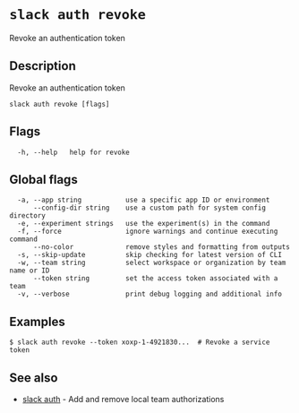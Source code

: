 # `slack auth revoke`

Revoke an authentication token

## Description

Revoke an authentication token

```
slack auth revoke [flags]
```

## Flags

```
  -h, --help   help for revoke
```

## Global flags

```
  -a, --app string           use a specific app ID or environment
      --config-dir string    use a custom path for system config directory
  -e, --experiment strings   use the experiment(s) in the command
  -f, --force                ignore warnings and continue executing command
      --no-color             remove styles and formatting from outputs
  -s, --skip-update          skip checking for latest version of CLI
  -w, --team string          select workspace or organization by team name or ID
      --token string         set the access token associated with a team
  -v, --verbose              print debug logging and additional info
```

## Examples

```
$ slack auth revoke --token xoxp-1-4921830...  # Revoke a service token
```

## See also

* [slack auth](slack_auth)	 - Add and remove local team authorizations

